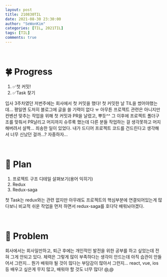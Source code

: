 ```yaml
---
layout: post
title: 210830TIL 
date: 2021-08-30 23:30:00
author: "SeWonKim"
categories: [TIL, 2021TIL]
tags: [TIL]
comments: true
---
```


&nbsp;
&nbsp;

# 🍀 Progress

1. ✅첫 커밋!
2. ✅Task 찾기
   
입사 3주차였던 저번주에는 회사에서 첫 커밋을 했다! 첫 커밋한 날 TIL을 썼어야했는데... 평일엔 도저히 블로그에 글을 쓸 기력이 없다 ㅠ 아무튼 프로젝트 관련은 아니지만 컨벤션 맞추는 작업을 위해 첫 커밋과 PR을 날렸고, 뿌듯^^ 그 이후에 프로젝트 폴더구조를 맞춰서 PR날리고 머지까지 슈루룩 했는데 다른 분들 작업하는 걸 생각못하고 머지해버려서 살짝... 죄송한 일이 있었다. 내가 드디어 프로젝트 코드를 건드린다고 생각해서 너무 신났던 걸까...? 자중하자...
   
&nbsp;

# 📆 Plan

1. 프로젝트 구조 디테일 살펴보기(용어 익히기)
2. Redux
3. Redux-saga

첫 Task는 redux와는 관련 없지만 아무래도 프로젝트의 핵심부분에 연결되어있는게 많다보니 비교적 쉬운 작업을 먼저 하면서 redux-saga를 호다닥 배워놔야겠다.


&nbsp;

# 🔴 Problem

회사에서는 회사일만하고, 퇴근 후에는 개인적인 발전을 위한 공부를 하고 싶었는데 전혀 그게 안되고 있다. 체력은 그렇게 많이 부족하다는 생각이 안드는데 아직 습관이 안들어서 그런지... 뭔가 배워야 될 것이 많다는 부담감이 많아서 그런지... react, vue, ios 등 배우고 싶은게 무지 많고, 배워야 할 것도 너무 많다! @,@ 
